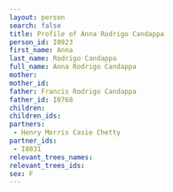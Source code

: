 ```yaml
---
layout: person
search: false
title: Profile of Anna Rodrigo Candappa
person_id: I0923
first_name: Anna
last_name: Rodrigo Candappa
full_name: Anna Rodrigo Candappa
mother: 
mother_id: 
father: Francis Rodrigo Candappa
father_id: I0768
children:
children_ids:
partners:
 - Henry Morris Casie Chetty
partner_ids:
 - I0831
relevant_trees_names:
relevant_trees_ids:
sex: F
---
```


